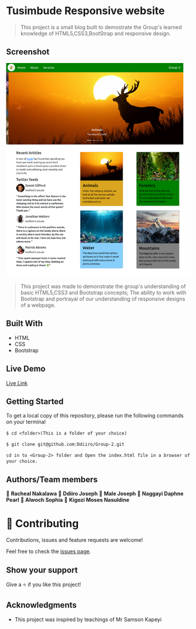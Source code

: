 # Tusimbude Responsive website
> This project is a small blog built to demostrate the Group's learned knowledge of HTML5,CSS3,BootStrap and responsive design.


## Screenshot
![screenshot](Images/TUSIMBUDEWEBSITE_screenshot.png)

>This project was made to demonstrate the group's understanding of basic HTML5,CSS3 and Bootstrap concepts; 
The ability to work with Bootstrap and portrayal of our understanding of responsive designs of a webpage.

## Built With
- HTML
- CSS
- Bootstrap

## Live Demo 
[Live Link](https://rawcdn.githack.com/Ddiiro/Group-2/0b9295acc3c5e23d217a3355f06c5048b97592e9/index.html)

## Getting Started
To get a local copy of this repository, please run the following commands on your terminal

```
$ cd <folder>(This is a folder of your choice)
```

```
$ git clone git@github.com:Ddiiro/Group-2.git
```

```
cd in to <Group-2> folder and Open the index.html file in a browser of your choice.
```

## Authors/Team members

👤 **Racheal Nakalawa**
👤 **Ddiiro Joseph**
👤 **Male Joseph**
👤 **Naggayi Daphne Pearl**
👤 **Alwoch Sophia**
👤 **Kigozi Moses Nasuldine**


# 🤝 Contributing

Contributions, issues and feature requests are welcome!

Feel free to check the [issues page](https://github.com/Ddiiro/Group-2/issues).

## Show your support

Give a ⭐️ if you like this project!

## Acknowledgments

- This project was inspired by teachings of Mr Samson Kapeyi
